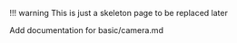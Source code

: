 !!! warning
    This is just a skeleton page to be replaced later


Add documentation for basic/camera.md
